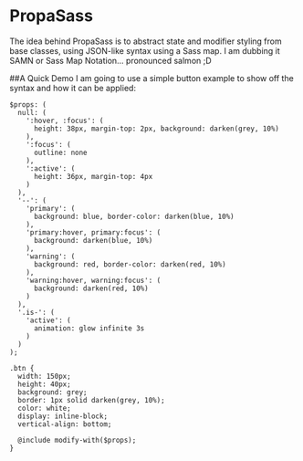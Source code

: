 # PropaSass

The idea behind PropaSass is to abstract state and modifier styling from base classes, using JSON-like syntax using a Sass map. I am dubbing it SAMN or Sass Map Notation… pronounced salmon ;D

##A Quick Demo
I am going to use a simple button example to show off the syntax and how it can be applied:

    $props: (
      null: (
        ':hover, :focus': (
          height: 38px, margin-top: 2px, background: darken(grey, 10%)
        ),
        ':focus': (
          outline: none
        ),
        ':active': (
          height: 36px, margin-top: 4px
        )
      ),
      '--': (
        'primary': (
          background: blue, border-color: darken(blue, 10%)
        ),
        'primary:hover, primary:focus': (
          background: darken(blue, 10%)
        ),
        'warning': (
          background: red, border-color: darken(red, 10%)
        ),
        'warning:hover, warning:focus': (
          background: darken(red, 10%)
        )
      ),
      '.is-': (
        'active': (
          animation: glow infinite 3s
        )
      )
    );

    .btn {
      width: 150px;
      height: 40px;
      background: grey;
      border: 1px solid darken(grey, 10%);
      color: white;
      display: inline-block;
      vertical-align: bottom;
    
      @include modify-with($props);
    }
